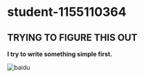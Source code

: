 # student-1155110364
TRYING TO FIGURE THIS OUT
----

**I try to write something simple first.<br>**

![baidu](http://www.baidu.com/img/bdlogo.gif "百度logo")
